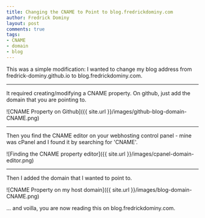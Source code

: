 ```yaml
---
title: Changing the CNAME to Point to blog.fredrickdominy.com
author: Fredrick Dominy
layout: post
comments: true
tags:
- CNAME
- domain
- blog
---
```


This was a simple modification: I wanted to change my blog address from fredrick-dominy.github.io to blog.fredrickdominy.com.  

___

It required creating/modifying a CNAME property. On github, just add the domain that you are pointing to.

![CNAME Property on Github]({{ site.url }}/images/github-blog-domain-CNAME.png)

___

Then you find the CNAME editor on your webhosting control panel - mine was cPanel and I found it by searching for 'CNAME'.

![Finding the CNAME property editor]({{ site.url }}/images/cpanel-domain-editor.png)

___

Then I added the domain that I wanted to point to. 

![CNAME Property on my host domain]({{ site.url }}/images/blog-domain-CNAME.png)

... and voilla, you are now reading this on blog.fredrickdominy.com.

